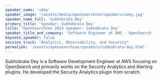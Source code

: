 ```yaml
---
speaker_name: 'sdey'
speaker_image: '/assets/media/opensearchcon/speakers/sdey.jpg'
speaker_name_full: 'Subhobrata Dey'
primary_title: 'Speaker: Subhobrata Dey'
title: 'OpenSearchCon 2023 Speaker: Subhobrata Dey'
speaker_title_and_company: 'Software Engineer at AWS - OpenSearch'
keynote_speaker: false
session_track: "Analytics, Observability, and Security"
permalink: '/events/opensearchcon/speakers/subhobrata-dey.html'
---
```

Subhobrata Dey is a Software Development Engineer at AWS focusing on OpenSearch and primarily works on the Security Analytics and Alerting plugins. He developed the Security Analytics plugin from scratch.
